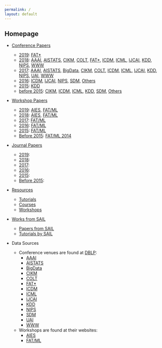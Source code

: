 ```yaml
---
permalink: /
layout: default
---
```


## Homepage

- [Conference Papers](conference.md)
  - [2019](conference.md#2019): [FAT\*](conference.md#fat-2019)
  - [2018](conference.md#2018): [AAAI](conference.md#aaai-2018), [AISTATS](conference.md#aistats-2018), [CIKM](conference.md#cikm-2018), [COLT](conference.md#colt-2018), [FAT\*](conference.md#fat-2018), [ICDM](conference.md#icdm-2018), [ICML](conference.md#icml-2018), [IJCAI](conference.md#ijcai-2018), [KDD](conference.md#kdd-2018), [NIPS](conference.md#nips-2018), [WWW](conference.md#www-2018)
  - [2017](conference.md#2017): [AAAI](conference.md#aaai-2017), [AISTATS](conference.md#aistats-2017), [BigData](conference.md#bigdata-2017), [CIKM](conference.md#cikm-2017), [COLT](conference.md#colt-2017), [ICDM](conference.md#icdm-2017), [ICML](conference.md#icml-2017), [IJCAI](conference.md#ijcai-2017), [KDD](conference.md#kdd-2017), [NIPS](conference.md#nips-2017), [UAI](conference.md#uai-2017), [WWW](conference.md#www-2017)
  - [2016](conference.md#2016): [ICDM](conference.md#icdm-2016), [IJCAI](conference.md#ijcai-2016), [NIPS](conference.md#nips-2016), [SDM](conference.md#sdm-2016), [Others](conference.md#others-2016)
  - [2015](conference.md#2015): [KDD](conference.md#kdd-2015)
  - [before 2015](conference.md#before-2015): [CIKM](conference.md#cikm-before-2015), [ICDM](conference.md#icdm-before-2015), [ICML](conference.md#icml-before-2015), [KDD](conference.md#kdd-before-2015), [SDM](conference.md#sdm-before-2015), [Others](conference.md#others-before-2015)

- [Workshop Papers](workshop.md)
  - [2019](workshop.md#2019): [AIES](workshop.md#aies-2019), [FAT/ML](workshop.md#fatml-2019)
  - [2018](workshop.md#2018): [AIES](workshop.md#aies-2018), [FAT/ML](workshop.md#fatml-2018)
  - [2017](workshop.md#2017): [FAT/ML](workshop.md#fatml-2017)
  - [2016](workshop.md#2016): [FAT/ML](workshop.md#fatml-2016)
  - [2015](workshop.md#2015): [FAT/ML](workshop.md#fatml-2015)
  - [Before 2015]((workshop.md#before-2015)): [FAT/ML 2014](workshop.md#fatml-2014)

- [Journal Papers](journal.md)
  - [2019]():
  - [2018]():
  - [2017]():
  - [2016]():
  - [2015]():
  - [Before 2015](): 

- [Resources](other.md)
  - [Tutorials](other.md#courses)
  - [Courses](other.md#tutorials)
  - [Workshops](other.md#workshops)

- [Works from SAIL](sail.md)
  - [Papers from SAIL](sail.md##papers-from-sail)
  - [Tutorials by SAIL](sail.md##tutorials-by-sail)

- Data Sources
  - Conference venues are found at [DBLP](https://dblp.uni-trier.de):
    - [AAAI](https://dblp.uni-trier.de/db/conf/aaai/)
    - [AISTATS](https://dblp.uni-trier.de/db/conf/aistats/)
    - [BigData](https://dblp.uni-trier.de/db/conf/bigdataconf/)
    - [CIKM](https://dblp.uni-trier.de/db/conf/cikm/)
    - [COLT](https://dblp.uni-trier.de/db/conf/colt/)
    - [FAT\*](https://dblp.uni-trier.de/db/conf/fat/)
    - [ICDM](https://dblp.uni-trier.de/db/conf/icdm/)
    - [ICML](https://dblp.uni-trier.de/db/conf/icml/)
    - [IJCAI](https://dblp.uni-trier.de/db/conf/ijcai/)
    - [KDD](https://dblp.uni-trier.de/db/conf/kdd/)
    - [NIPS](https://dblp.uni-trier.de/db/conf/nips/)
    - [SDM](https://dblp.uni-trier.de/db/conf/sdm/)
    - [UAI](https://dblp.uni-trier.de/db/conf/uai/)
    - [WWW](https://dblp.uni-trier.de/db/conf/www/)
  - Workshops are found at their websites: 
    - [AIES](http://www.aies-conference.com)
    - [FAT/ML](https://www.fatml.org)